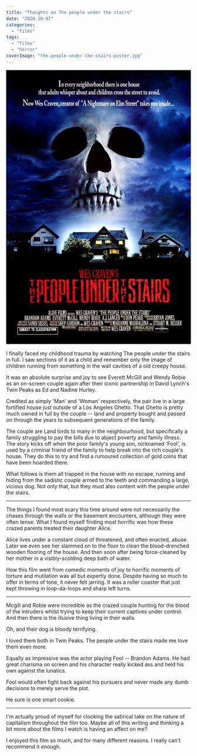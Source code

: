 ```yaml
---
title: "Thoughts on The people under the stairs"
date: "2020-10-07"
categories: 
  - "films"
tags: 
  - "films"
  - "horror"
coverImage: "the-people-under-the-stairs-poster.jpg"
---
```


[![](images/the-people-under-the-stairs-poster-692x1024.jpg)](https://davidpeach.co.uk/wp-content/uploads/2023/05/the-people-under-the-stairs-poster.jpg)

I finally faced my childhood trauma by watching The people under the stairs in full. I saw sections of it as a child and remember only the image of children running from something in the wall cavities of a old creepy house.

It was an absolute surprise and joy to see Everett McGill and Wendy Robie as an on-screen couple again after their iconic partnership in David Lynch's Twin Peaks as Ed and Nadine Hurley.

Credited as simply 'Man' and 'Woman' respectively, the pair live in a large fortified house just outside of a Los Angeles Ghetto. That Ghetto is pretty much owned in full by the couple -- land and property bought and passed on through the years to subsequent generations of the family.

The couple are Land lords to many in the neighbourhood, but specifically a family struggling to pay the bills due to abject poverty and family illness. The story kicks off when the poor family's young son, nicknamed 'Fool', is used by a criminal friend of the family to help break into the rich couple's house. They do this to try and find a rumoured collection of gold coins that have been hoarded there.

What follows is them all trapped in the house with no escape, running and hiding from the sadistic couple armed to the teeth and commanding a large, vicious dog. Not only that, but they must also content with the people under the stairs.

* * *

The things I found most scary this time around were not necessarily the chases through the walls or the basement encounters, although they were often tense. What I found myself finding most horrific was how these crazed parents treated their daughter Alice.

Alice lives under a constant cloud of threatened, and often enacted, abuse. Later we even see her slammed on to the floor to clean the blood-drenched wooden flooring of the house. And then soon after being force-cleaned by her mother in a visibly-scolding deep bath of water.

How this film went from comedic moments of joy to horrific moments of torture and mutilation was all but expertly done. Despite having so much to offer in terms of tone, it never felt jarring. It was a roller coaster that just kept throwing in loop-da-loops and sharp left turns.

* * *

Mcgill and Robie were incredible as the crazed couple hunting for the blood of the intruders whilst trying to keep their current captives under control. And then there is the illusive thing living in their walls.

Oh, and their dog is bloody terrifying.

I loved them both in Twin Peaks. The people under the stairs made me love them even more.

Equally as impressive was the actor playing Fool -- Brandon Adams. He had great charisma on screen and his character really kicked ass and held his own against the lunatics.

Fool would often fight back against his pursuers and never made any dumb decisions to merely serve the plot.

He sure is one smart cookie.

* * *

I'm actually proud of myself for clocking the satirical take on the nature of capitalism throughout the film too. Maybe all of this writing and thinking a bit more about the films I watch is having an affect on me?

I enjoyed this film so much, and for many different reasons. I really can't recommend it enough.
